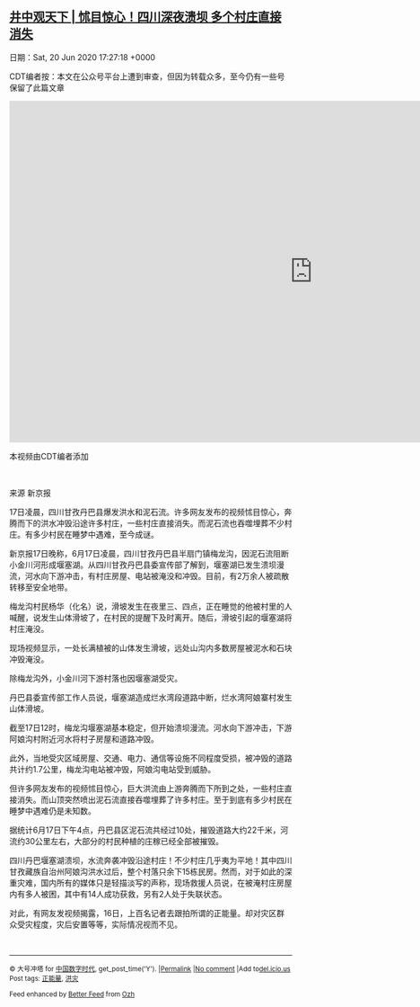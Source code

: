 [井中观天下 | 怵目惊心！四川深夜溃坝 多个村庄直接消失](https://chinadigitaltimes.net/chinese/2020/06/%e4%ba%95%e4%b8%ad%e8%a7%82%e5%a4%a9%e4%b8%8b-%e6%80%b5%e7%9b%ae%e6%83%8a%e5%bf%83%ef%bc%81%e5%9b%9b%e5%b7%9d%e6%b7%b1%e5%a4%9c%e6%ba%83%e5%9d%9d-%e5%a4%9a%e4%b8%aa%e6%9d%91%e5%ba%84%e7%9b%b4/)
------
日期：Sat, 20 Jun 2020 17:27:18 +0000

<p>CDT编者按：本文在公众号平台上遭到审查，但因为转载众多，至今仍有一些号保留了此篇文章</p><p><iframe title="四川深夜潰壩 不少村直接消失" width="1080" height="608" src="https://www.youtube.com/embed/ONHFWmK4WDc?feature=oembed" frameborder="0" allow="accelerometer; autoplay; encrypted-media; gyroscope; picture-in-picture" allowfullscreen></iframe></p><p>本视频由CDT编者添加</p><p>&nbsp;</p><p>来源 新京报</p><p>17日凌晨，四川甘孜丹巴县爆发洪水和泥石流。许多网友发布的视频怵目惊心，奔腾而下的洪水冲毁沿途许多村庄，一些村庄直接消失。而泥石流也吞噬埋葬不少村庄。有多少村民在睡梦中遇难，至今成谜。</p><p>新京报17日晚称，6月17日凌晨，四川甘孜丹巴县半扇门镇梅龙沟，因泥石流阻断小金川河形成堰塞湖。从四川甘孜丹巴县委宣传部了解到，堰塞湖已发生溃坝漫流，河水向下游冲击，有村庄房屋、电站被淹没和冲毁。目前，有2万余人被疏散转移至安全地带。</p><p>梅龙沟村民杨华（化名）说，滑坡发生在夜里三、四点，正在睡觉的他被村里的人喊醒，说发生山体滑坡了，在村民的提醒下及时离开。随后，滑坡引起的堰塞湖将村庄淹没。</p><p>现场视频显示，一处长满植被的山体发生滑坡，远处山沟内多数房屋被泥水和石块冲毁淹没。</p><p>除梅龙沟外，小金川河下游村落也因堰塞湖受灾。</p><p>丹巴县委宣传部工作人员说，堰塞湖造成烂水湾段道路中断，烂水湾阿娘寨村发生山体滑坡。</p><p>截至17日12时，梅龙沟堰塞湖基本稳定，但开始溃坝漫流。河水向下游冲击，下游阿娘沟村附近河水将村子房屋和道路冲毁。</p><p>此外，当地受灾区域房屋、交通、电力、通信等设施不同程度受损，被冲毁的道路共计约1.7公里，梅龙沟电站被冲毁，阿娘沟电站受到威胁。</p><p>但许多网友发布的视频怵目惊心，巨大洪流由上游奔腾而下所到之处，一些村庄直接消失。而山顶突然喷出泥石流直接吞噬埋葬了许多村庄。至于到底有多少村民在睡梦中遇难仍是未知数。</p><p>据统计6月17日下午4点，丹巴县区泥石流共经过10处，摧毁道路大约22千米，河流约30公里左右，大部分的村民种植的庄稼已经全部被摧毁。</p><p>四川丹巴堰塞湖溃坝，水流奔袭冲毁沿途村庄！不少村庄几乎夷为平地！其中四川甘孜藏族自治州阿娘沟洪水过后，整个村落只余下15栋民房。然而，对于如此的深重灾难，国内所有的媒体只是轻描淡写的声称，现场救援人员说，在被淹村庄房屋内有多人被困，其中有14人成功获救，另有2人处于失联状态。</p><p>对此，有网友发视频揭露，16日，上百名记者去跟拍所谓的正能量。却对灾区群众受灾程度，灾后安置等等，实际情况视而不见。</p><p>&nbsp;</p><hr /><p><small>&copy; 大号冲塔 for <a href="https://chinadigitaltimes.net/chinese">中国数字时代</a>, get_post_time('Y'). |<a href="https://chinadigitaltimes.net/chinese/2020/06/%e4%ba%95%e4%b8%ad%e8%a7%82%e5%a4%a9%e4%b8%8b-%e6%80%b5%e7%9b%ae%e6%83%8a%e5%bf%83%ef%bc%81%e5%9b%9b%e5%b7%9d%e6%b7%b1%e5%a4%9c%e6%ba%83%e5%9d%9d-%e5%a4%9a%e4%b8%aa%e6%9d%91%e5%ba%84%e7%9b%b4/">Permalink</a> |<a href="https://chinadigitaltimes.net/chinese/2020/06/%e4%ba%95%e4%b8%ad%e8%a7%82%e5%a4%a9%e4%b8%8b-%e6%80%b5%e7%9b%ae%e6%83%8a%e5%bf%83%ef%bc%81%e5%9b%9b%e5%b7%9d%e6%b7%b1%e5%a4%9c%e6%ba%83%e5%9d%9d-%e5%a4%9a%e4%b8%aa%e6%9d%91%e5%ba%84%e7%9b%b4/#comments">No comment</a> |Add to<a href="http://del.icio.us/post?url=https://chinadigitaltimes.net/chinese/2020/06/%e4%ba%95%e4%b8%ad%e8%a7%82%e5%a4%a9%e4%b8%8b-%e6%80%b5%e7%9b%ae%e6%83%8a%e5%bf%83%ef%bc%81%e5%9b%9b%e5%b7%9d%e6%b7%b1%e5%a4%9c%e6%ba%83%e5%9d%9d-%e5%a4%9a%e4%b8%aa%e6%9d%91%e5%ba%84%e7%9b%b4/&amp;title=井中观天下 | 怵目惊心！四川深夜溃坝 多个村庄直接消失">del.icio.us</a><br/>Post tags: <a href="https://chinadigitaltimes.net/chinese/tag/%e6%ad%a3%e8%83%bd%e9%87%8f/" rel="tag">正能量</a>, <a href="https://chinadigitaltimes.net/chinese/tag/%e6%b4%aa%e7%81%be/" rel="tag">洪灾</a><br/></small></p><p><small>Feed enhanced by <a href='http://planetozh.com/blog/my-projects/wordpress-plugin-better-feed-rss/'>Better Feed</a> from  <a href='http://planetozh.com/blog/'>Ozh</a></small></p>
